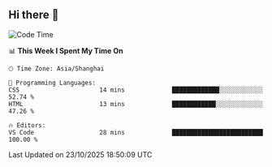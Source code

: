 ## Hi there 👋

<!--START_SECTION:waka-->
![Code Time](http://img.shields.io/badge/Code%20Time-25%20hrs%2041%20mins-blue)

📊 **This Week I Spent My Time On** 

```text
🕑︎ Time Zone: Asia/Shanghai

💬 Programming Languages: 
CSS                      14 mins             █████████████░░░░░░░░░░░░   52.74 % 
HTML                     13 mins             ████████████░░░░░░░░░░░░░   47.26 % 

🔥 Editors: 
VS Code                  28 mins             █████████████████████████   100.00 % 
```


 Last Updated on 23/10/2025 18:50:09 UTC
<!--END_SECTION:waka-->
